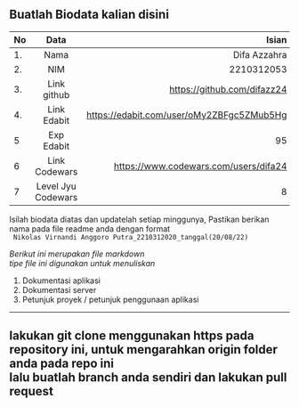 **Buatlah Biodata kalian disini** <br />
----------------------------------------
|No | Data  | Isian|
|---|:-------:|------:|
|1. |Nama     | Difa Azzahra |
|2.| NIM        | 2210312053 |
|3. |Link github | https://github.com/difazz24 |
|4.| Link Edabit | https://edabit.com/user/oMy2ZBFgc5ZMub5Hg |
|5|Exp Edabit   | 95 |
|6| Link Codewars| https://www.codewars.com/users/difa24 |
|7| Level Jyu Codewars|8|

Isilah biodata diatas dan updatelah setiap minggunya,
Pastikan berikan nama pada file readme anda dengan format <br/>
`
Nikolas Virnandi Anggoro Putra_2210312020_tanggal(20/08/22)` 

*Berikut ini merupakan file markdown <br/> tipe file ini digunakan untuk menuliskan*
1. Dokumentasi aplikasi
2. Dokumentasi server
3. Petunjuk proyek / petunjuk penggunaan aplikasi
----
**lakukan git clone menggunakan https pada repository ini, untuk mengarahkan origin folder anda pada repo ini<br/> lalu buatlah branch anda sendiri dan lakukan pull request**
----
